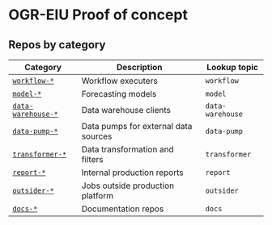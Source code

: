 
# OGR-EIU Proof of concept

## Repos by category

Category | Description | Lookup topic
---|---|---
[`workflow-*`](https://github.com/orgs/OGR-EIU/repositories?q=workflow) | Workflow executers | `workflow`
[`model-*`](https://github.com/orgs/OGR-EIU/repositories?q=model) | Forecasting models | `model`
[`data-warehouse-*`](https://github.com/orgs/OGR-EIU/repositories?q=data-warehouse) | Data warehouse clients | `data-warehouse`
[`data-pump-*`](https://github.com/orgs/OGR-EIU/repositories?q=data-pump) | Data pumps for external data sources | `data-pump`
[`transformer-*`](https://github.com/orgs/OGR-EIU/repositories?q=transformer) | Data transformation and filters | `transformer`
[`report-*`](https://github.com/orgs/OGR-EIU/repositories?q=report) | Internal production reports | `report`
[`outsider-*`](https://github.com/orgs/OGR-EIU/repositories?q=outsider) | Jobs outside production platform | `outsider`
[`docs-*`](https://github.com/orgs/OGR-EIU/repositories?q=docs) | Documentation repos | `docs`

